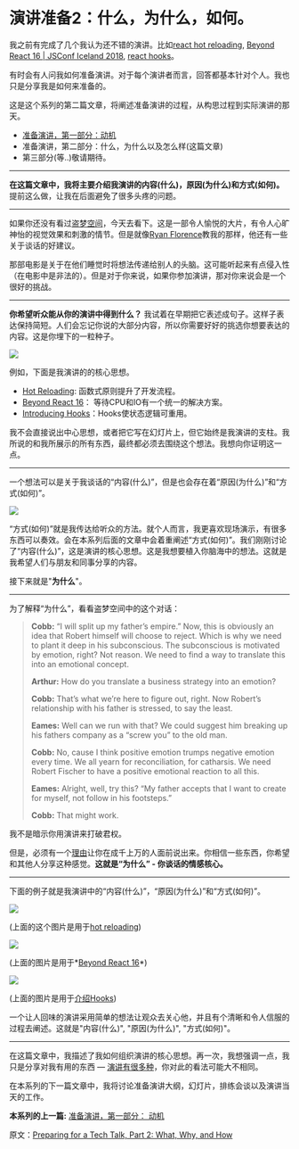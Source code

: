 # 演讲准备2：什么，为什么，如何。

我之前有完成了几个我认为还不错的演讲。比如[react hot reloading](https://www.youtube.com/watch?v=xsSnOQynTHs), [Beyond React 16 | JSConf Iceland 2018](https://www.youtube.com/watch?v=nLF0n9SACd4), [react hooks](https://www.youtube.com/watch?v=dpw9EHDh2bM)。

有时会有人问我如何准备演讲。对于每个演讲者而言，回答都基本针对个人。我也只是分享我是如何来准备的。

这是这个系列的第二篇文章，将阐述准备演讲的过程，从构思过程到实际演讲的那天。

- [准备演讲，第一部分：动机](https://github.com/xiaohesong/til/blob/master/front-end/react/overreact/preparing-tach-talk-motivation.md)
- 准备演讲，第二部分：什么，为什么以及怎么样(这篇文章)
- 第三部分(等..)敬请期待。

------

**在这篇文章中，我将主要介绍我演讲的内容(什么)，原因(为什么)和方式(如何)。** 提前这么做，让我在后面避免了很多头疼的问题。

------

如果你还没有看过[盗梦空间](https://zh.wikipedia.org/wiki/%E5%85%A8%E9%9D%A2%E5%95%9F%E5%8B%95)，今天去看下。这是一部令人愉悦的大片，有令人心旷神怡的视觉效果和刺激的情节。但是就像[Ryan Florence](https://mobile.twitter.com/ryanflorence)教我的那样，他还有一些关于谈话的好建议。

那部电影是关于在他们睡觉时将想法传递给别人的头脑。这可能听起来有点侵入性（在电影中是非法的）。但是对于你来说，如果你参加演讲，那对你来说会是一个很好的挑战。

------

**你希望听众能从你的演讲中得到什么？** 我试着在早期把它表述成句子。这样子表达保持简短。人们会忘记你说的大部分内容，所以你需要好好的挑选你想要表达的内容。这是你埋下的一粒种子。

![](https://overreacted.io/static/75d0f71a5046459adaaed7f65f2f46c6/a5ccc/totem.jpg)

例如，下面是我演讲的的核心思想。

- [Hot Reloading](https://www.youtube.com/watch?v=xsSnOQynTHs): 函数式原则提升了开发流程。
- [Beyond React 16](https://www.youtube.com/watch?v=nLF0n9SACd4)： 等待CPU和IO有一个统一的解决方案。
- [Introducing Hooks](https://www.youtube.com/watch?v=dpw9EHDh2bM)：Hooks使状态逻辑可重用。

我不会直接说出中心思想，或者把它写在幻灯片上，但它始终是我演讲的支柱。我所说的和我所展示的所有东西，最终都必须去围绕这个想法。我想向你证明这一点。

------

一个想法可以是关于我谈话的“内容(什么)”，但是也会存在着“原因(为什么)”和“方式(如何)”。

![](https://overreacted.io/static/fb49faeb9e354bb061e253c3b490488b/26cb4/how-what-why.png)

“方式(如何)”就是我传达给听众的方法。就个人而言，我更喜欢现场演示，有很多东西可以奏效。会在本系列后面的文章中会着重阐述“方式(如何)”。我们刚刚讨论了“内容(什么)”，这是演讲的核心思想。这是我想要植入你脑海中的想法。这就是我希望人们与朋友和同事分享的内容。

接下来就是"**为什么**"。

------

为了解释“为什么”，看看盗梦空间中的这个对话：

> **Cobb:** “I will split up my father’s empire.” Now, this is obviously an idea that Robert himself will choose to reject. Which is why we need to plant it deep in his subconscious. The subconscious is motivated by emotion, right? Not reason. We need to find a way to translate this into an emotional concept.
>
> **Arthur:** How do you translate a business strategy into an emotion?
>
> **Cobb:** That’s what we’re here to figure out, right. Now Robert’s relationship with his father is stressed, to say the least.
>
> **Eames:** Well can we run with that? We could suggest him breaking up his fathers company as a “screw you” to the old man.
>
> **Cobb:** No, cause I think positive emotion trumps negative emotion every time. We all yearn for reconciliation, for catharsis. We need Robert Fischer to have a positive emotional reaction to all this.
>
> **Eames:** Alright, well, try this? “My father accepts that I want to create for myself, not follow in his footsteps.”
>
> **Cobb:** That might work.

我不是暗示你用演讲来打破君权。

但是，必须有一个[理由](https://github.com/xiaohesong/til/blob/master/front-end/react/overreact/preparing-tach-talk-motivation.md)让你在成千上万的人面前说出来。你相信一些东西，你希望和其他人分享这种感觉。**这就是“为什么” - 你谈话的情感核心。**

------

下面的例子就是我演讲中的“内容(什么)”，“原因(为什么)”和“方式(如何)”。

![](https://overreacted.io/static/a65c15cd4ca2277599972b89da3cbf0b/fa2eb/how-what-why-hot-reloading.png)

(上面的这个图片是用于[hot reloading](https://www.youtube.com/watch?v=xsSnOQynTHs))

![](https://overreacted.io/static/0d4310b34364a1ba80b55650f5e4c11c/fa2eb/how-what-why-beyond-react-16.png)

(上面的图片是用于*[Beyond React 16](https://www.youtube.com/watch?v=nLF0n9SACd4)*)

![](https://overreacted.io/static/cd27cea1fdca520d929385de0cc1581b/fa2eb/how-what-why-introducing-hooks.png)

(上面的图片是用于[介绍Hooks](https://www.youtube.com/watch?v=dpw9EHDh2bM))

一个让人回味的演讲采用简单的想法让观众去关心他，并且有个清晰和令人信服的过程去阐述。这就是"内容(什么)", "原因(为什么)", "方式(如何)"。

------

在这篇文章中，我描述了我如何组织演讲的核心思想。再一次，我想强调一点，我只是分享对我有用的东西 — [演讲有很多种](https://mobile.twitter.com/jackiehluo/status/1077717283026411520)，你对此的看法可能大不相同。

在本系列的下一篇文章中，我将讨论准备演讲大纲，幻灯片，排练会谈以及演讲当天的工作。

**本系列的上一篇:** [准备演讲，第一部分： 动机](https://github.com/xiaohesong/til/blob/master/front-end/react/overreact/preparing-tach-talk-motivation.md)



原文：[Preparing for a Tech Talk, Part 2: What, Why, and How](https://overreacted.io/preparing-for-tech-talk-part-2-what-why-and-how/)

